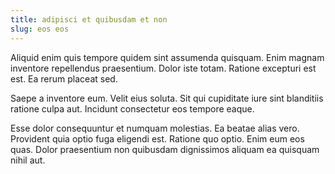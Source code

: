 ```yaml
---
title: adipisci et quibusdam et non
slug: eos eos
---
```


Aliquid enim quis tempore quidem sint assumenda quisquam. Enim magnam inventore repellendus praesentium. Dolor iste totam. Ratione excepturi est est. Ea rerum placeat sed.

Saepe a inventore eum. Velit eius soluta. Sit qui cupiditate iure sint blanditiis ratione culpa aut. Incidunt consectetur eos tempore eaque.

Esse dolor consequuntur et numquam molestias. Ea beatae alias vero. Provident quia optio fuga eligendi est. Ratione quo optio. Enim eum eos quas. Dolor praesentium non quibusdam dignissimos aliquam ea quisquam nihil aut.
